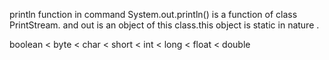 println function in command System.out.println() is a function of class PrintStream.
and out is an object of this class.this object is static in nature .

boolean < byte < char < short < int < long < float < double
